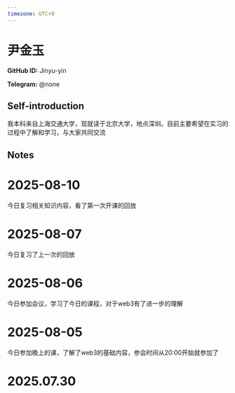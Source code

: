 ```yaml
---
timezone: UTC+8
---
```


# 尹金玉

**GitHub ID:** Jinyu-yin

**Telegram:** @none

## Self-introduction

我本科来自上海交通大学，现就读于北京大学，地点深圳。目前主要希望在实习的过程中了解和学习，与大家共同交流

## Notes

<!-- Content_START -->
# 2025-08-10

今日复习相关知识内容，看了第一次开课的回放

# 2025-08-07

今日复习了上一次的回放

# 2025-08-06

今日参加会议，学习了今日的课程，对于web3有了进一步的理解

# 2025-08-05

今日参加晚上的课，了解了web3的基础内容，参会时间从20:00开始就参加了

# 2025.07.30


<!-- Content_END -->
